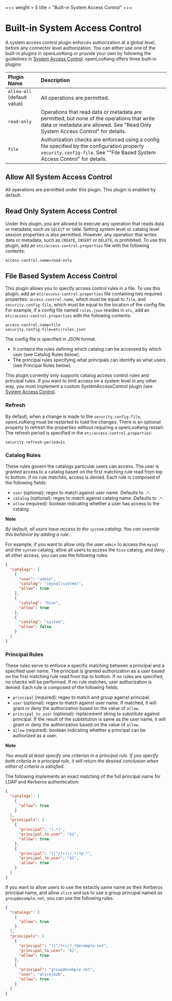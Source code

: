 +++
weight = 5
title = "Built-in System Access Control"
+++

Built-in System Access Control
==============================

A system access control plugin enforces authorization at a global level, before any connector level authorization. You can either use one of the built-in plugins in openLooKeng or provide your own by following the guidelines in [System Access Control](../develop/system-access-control.md). openLooKeng offers three built-in plugins:

| Plugin Name                 | Description                                                  |
| :-------------------------- | :----------------------------------------------------------- |
| `allow-all` (default value) | All operations are permitted.                                |
| `read-only`                 | Operations that read data or metadata are permitted, but none of the operations that write data or metadata are allowed. See "Read Only System Access Control" for details. |
| `file`                      | Authorization checks are enforced using a config file specified by the configuration property `security.config-file`. See ""File Based System Access Control" for details. |

Allow All System Access Control
-------------------------------

All operations are permitted under this plugin. This plugin is enabled by default.

Read Only System Access Control
-------------------------------

Under this plugin, you are allowed to execute any operation that reads data or metadata, such as `SELECT` or `SHOW`. Setting system level or catalog level session properties is also permitted. However, any
operation that writes data or metadata, such as `CREATE`, `INSERT` or `DELETE`, is prohibited. To use this plugin, add an `etc/access-control.properties` file with the following contents:

``` properties
access-control.name=read-only
```

File Based System Access Control
--------------------------------

This plugin allows you to specify access control rules in a file. To use this plugin, add an `etc/access-control.properties` file containing two required properties: `access-control.name`, which must be equal to `file`, and `security.config-file`, which must be equal to the location of the config file. For example, if a config file named `rules.json` resides in `etc`, add an `etc/access-control.properties` with the following contents:

``` properties
access-control.name=file
security.config-file=etc/rules.json
```

The config file is specified in JSON format.

-   It contains the rules defining which catalog can be accessed by which user (see Catalog Rules below).
-   The principal rules specifying what principals can identify as what users (see Principal Rules below).

This plugin currently only supports catalog access control rules and principal rules. If you want to limit access on a system level in any other way, you must implement a custom SystemAccessControl plugin (see [System Access Control](../develop/system-access-control.md).

### Refresh

By default, when a change is made to the `security.config-file`, openLooKeng must be restarted to load the changes. There is an optional property to refresh the properties without requiring a openLooKeng restart. The refresh period is specified in the `etc/access-control.properties`:

``` properties
security.refresh-period=1s
```

### Catalog Rules

These rules govern the catalogs particular users can access. The user is granted access to a catalog based on the first matching rule read from top to bottom. If no rule matches, access is denied. Each rule is
composed of the following fields:

-   `user` (optional): regex to match against user name. Defaults to `.*`.
-   `catalog` (optional): regex to match against catalog name. Defaults to `.*`.
-   `allow` (required): boolean indicating whether a user has access to the catalog


**Note**

*By default, all users have access to the `system` catalog. You can override this behavior by adding a rule.*


For example, if you want to allow only the user `admin` to access the `mysql` and the `system` catalog, allow all users to access the `hive` catalog, and deny all other access, you can use the following rules:

``` json
{
  "catalogs": [
    {
      "user": "admin",
      "catalog": "(mysql|system)",
      "allow": true
    },
    {
      "catalog": "hive",
      "allow": true
    },
    {
      "catalog": "system",
      "allow": false
    }
  ]
}
```

### Principal Rules

These rules serve to enforce a specific matching between a principal and a specified user name. The principal is granted authorization as a user
based on the first matching rule read from top to bottom. If no rules are specified, no checks will be performed. If no rule matches, user authorization is denied. Each rule is composed of the following fields:

-   `principal` (required): regex to match and group against principal.
-   `user` (optional): regex to match against user name. If matched, it will grant or deny the authorization based on the value of `allow`.
-   `principal_to_user` (optional): replacement string to substitute against principal. If the result of the substitution is same as the user name, it will grant or deny the authorization based on the
    value of `allow`.
-   `allow` (required): boolean indicating whether a principal can be authorized as a user.


**Note**

*You would at least specify one criterion in a principal rule. If you specify both criteria in a principal rule, it will return the desired conclusion when either of criteria is satisfied.*

The following implements an exact matching of the full principal name for LDAP and Kerberos authentication:

``` json
{
  "catalogs": [
    {
      "allow": true
    }
  ],
  "principals": [
    {
      "principal": "(.*)",
      "principal_to_user": "$1",
      "allow": true
    },
    {
      "principal": "([^/]+)(/.*)?@.*",
      "principal_to_user": "$1",
      "allow": true
    }
  ]
}
```

If you want to allow users to use the  extactly same name as their Kerberos principal name, and allow `alice` and `bob` to use a group principal named as `group@example.net`, you can use the following rules.

``` json
{
  "catalogs": [
    {
      "allow": true
    }
  ],
  "principals": [
    {
      "principal": "([^/]+)/?.*@example.net",
      "principal_to_user": "$1",
      "allow": true
    },
    {
      "principal": "group@example.net",
      "user": "alice|bob",
      "allow": true
    }
  ]
}
```
